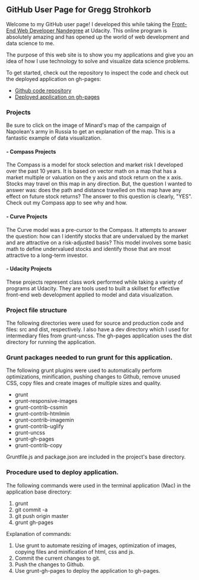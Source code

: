 ## GitHub User Page for Gregg Strohkorb

Welcome to my GitHub user page!  I developed this while taking the [Front-End Web Developer Nandegree](https://www.udacity.com/course/front-end-web-developer-nanodegree--nd001) at Udacity.  This online program is absolutely amazing and has opened up the world of web development and data science to me.

The purpose of this web site is to show you my applications and give you an idea of how I use technology to solve and visualize data science problems.

To get started, check out the repository to inspect the code and check out the deployed application on gh-pages:

* [Github code repository](https://github.com/gstroh/gstroh.github.io)
* [Deployed application on gh-pages](http://gstroh.github.io/dist/)

### Projects

Be sure to click on the image of Minard's map of the campaign of Napolean's army in Russia to get an explanation of the map.  This is a fantastic example of data visualization.

#### - Compass Projects

The Compass is a model for stock selection and market risk I developed over the past 10 years.  It is based on vector math on a map that has a market multiple or valuation on the y axis and stock return on the x axis.  Stocks may travel on this map in any direction.  But, the question I wanted to answer was: does the path and distance travelled on this map have any effect on future stock returns?  The answer to this question is clearly, "YES".  Check out my Compass app to see why and how. 

#### - Curve Projects

The Curve model was a pre-cursor to the Compass.  It attempts to answer the question: how can I identify stocks that are undervalued by the market and are attractive on a risk-adjusted basis?  This model involves some basic math to define undervalued stocks and identify those that are most attractive to a long-term investor.

#### - Udacity Projects

These projects represent class work performed while taking a variety of programs at Udacity.  They are tools used to built a skillset for effective front-end web development applied to model and data visualization.

### Project file structure

The following directories were used for source and production code and files: src and dist, respectively.  I also have a dev directory which I used for intermediary files from grunt-uncss.  The gh-pages application uses the dist directory for running the application.

### Grunt packages needed to run grunt for this application.

The following grunt plugins were used to automatically perform optimizations, minification, pushing changes to Github, remove unused CSS, copy files and create images of multiple sizes and quality.

* grunt
* grunt-responsive-images
* grunt-contrib-cssmin
* grunt-contrib-htmlmin
* grunt-contrib-imagemin
* grunt-contrib-uglify
* grunt-uncss
* grunt-gh-pages
* grunt-contrib-copy

Gruntfile.js and package.json are included in the project's base directory.

### Procedure used to deploy application.

The following commands were used in the terminal application (Mac) in the application base directory:

1. grunt
1. git commit -a
1. git push origin master
1. grunt gh-pages

Explanation of commands:

1. Use grunt to automate resizing of images, optimization of images, copying files and minification of html, css and js.
1. Commit the current changes to git.
1. Push the changes to Github.
1. Use grunt-gh-pages to deploy the application to gh-pages.
